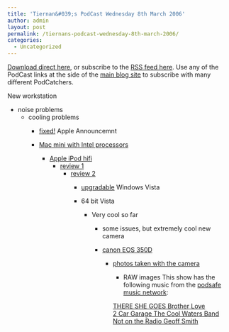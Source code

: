 ```yaml
---
title: 'Tiernan&#039;s PodCast Wednesday 8th March 2006'
author: admin
layout: post
permalink: /tiernans-podcast-wednesday-8th-march-2006/
categories:
  - Uncategorized
---
```

[Download direct here][1], or subscribe to the [RSS feed here][2]. Use any of the PodCast links at the side of the [main blog site][3] to subscribe with many different PodCatchers.

New workstation

  * noise problems 
      * cooling problems 
          * [fixed!][4]
        Apple Announcemnt
        
          * [Mac mini with Intel processors][5] 
              * [Apple iPod hifi][6] 
                  * [review 1][7] 
                      * [review 2][8] 
                          * [upgradable][9]
                        Windows Vista
                        
                          * 64 bit Vista&nbsp;&nbsp;&nbsp; 
                              * Very cool so far 
                                  * some issues, but extremely cool
                                new camera
                                
                                  * [canon EOS 350D][10] 
                                      * [photos taken with the camera][11] 
                                          * RAW images
                                        This show has the following music from the [podsafe music network][12]:
                                        
                                        [THERE SHE GOES Brother Love][13]   
                                        [2 Car Garage The Cool Waters Band][14]   
                                        [Not on the Radio Geoff Smith ][15]  
                                        &nbsp;

 [1]: http://media.libsyn.com/media/lotas/tiernanspodcast-08032006-01.mp3
 [2]: http://lotas.libsyn.com/rss
 [3]: http://blog.lotas-smartman.net/
 [4]: http://blog.lotas-smartman.net/archive/2006/03/07/12348.aspx
 [5]: http://www.apple.com/ie/macmini
 [6]: http://www.apple.com/ie/ipodhifi
 [7]: http://blog.lotas-smartman.net/archive/2006/03/06/12345.aspx
 [8]: http://blog.lotas-smartman.net/archive/2006/03/06/12347.aspx
 [9]: http://blog.lotas-smartman.net/archive/2006/03/06/12344.aspx
 [10]: http://www.canon-europe.com/For_Home/Product_Finder/Cameras/Digital_SLR/EOS_350C/index.asp?ComponentID=270585&SourcePageID=164046#1
 [11]: http://web.mac.com/tiernanotoole/iWeb/Site/Post%20to%20flickr.html
 [12]: http://music.podshow.com/
 [13]: http://music.podshow.com/music/listeners/artistdetails.php?BandHash=8aae87c75cf4d26e0e49eda11627628f
 [14]: http://music.podshow.com/music/listeners/artistdetails.php?BandHash=cf506084d4bcd74d0d65238cadc508f9
 [15]: http://music.podshow.com/music/listeners/artistdetails.php?BandHash=91f6bc9ba66421768cc215f33ad693b7